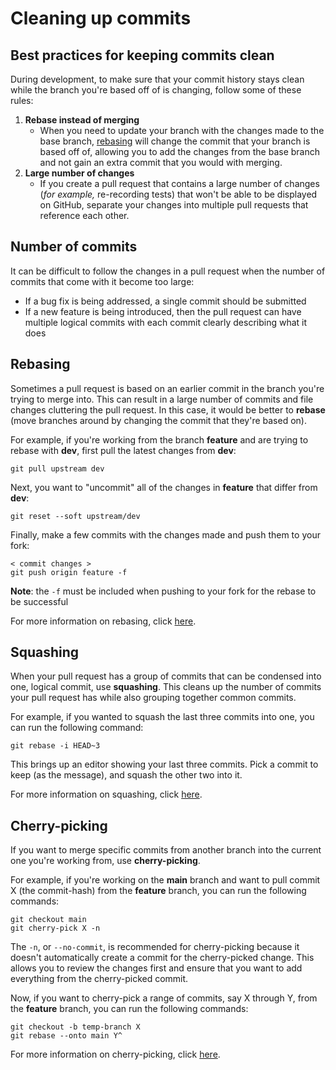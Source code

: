 # Cleaning up commits

## Best practices for keeping commits clean

During development, to make sure that your commit history stays clean while the branch you're based off of is changing, follow some of these rules:

1. **Rebase instead of merging**
    - When you need to update your branch with the changes made to the base branch, [rebasing](#rebasing) will change the commit that your branch is based off of, allowing you to add the changes from the base branch and not gain an extra commit that you would with merging.
2. **Large number of changes**
    - If you create a pull request that contains a large number of changes (*for example,* re-recording tests) that won't be able to be displayed on GitHub, separate your changes into multiple pull requests that reference each other.

## Number of commits

It can be difficult to follow the changes in a pull request when the number of commits that come with it become too large:

- If a bug fix is being addressed, a single commit should be submitted
- If a new feature is being introduced, then the pull request can have multiple logical commits with each commit clearly describing what it does

## Rebasing

Sometimes a pull request is based on an earlier commit in the branch you're trying to merge into. This can result in a large number of commits and file changes cluttering the pull request. In this case, it would be better to **rebase** (move branches around by changing the commit that they're based on).

For example, if you're working from the branch **feature** and are trying to rebase with **dev**, first pull the latest changes from **dev**:

```git
git pull upstream dev
```

Next, you want to "uncommit" all of the changes in **feature** that differ from **dev**:

```git
git reset --soft upstream/dev
```

Finally, make a few commits with the changes made and push them to your fork:

```git
< commit changes >
git push origin feature -f
```

**Note**: the `-f` must be included when pushing to your fork for the rebase to be successful

For more information on rebasing, click [here][git-rebase].

## Squashing

When your pull request has a group of commits that can be condensed into one, logical commit, use **squashing**. This cleans up the number of commits your pull request has while also grouping together common commits.

For example, if you wanted to squash the last three commits into one, you can run the following command:

```git
git rebase -i HEAD~3
```

This brings up an editor showing your last three commits. Pick a commit to keep (as the message), and squash the other two into it.

For more information on squashing, click [here][squash-commit].

## Cherry-picking

If you want to merge specific commits from another branch into the current one you're working from, use **cherry-picking**.

For example, if you're working on the **main** branch and want to pull commit X (the commit-hash) from the **feature** branch, you can run the following commands:

```git
git checkout main
git cherry-pick X -n
```

The `-n`, or `--no-commit`, is recommended for cherry-picking because it doesn't automatically create a commit for the cherry-picked change. This allows you to review the changes first and ensure that you want to add everything from the cherry-picked commit.

Now, if you want to cherry-pick a range of commits, say X through Y, from the **feature** branch, you can run the following commands:

```git
git checkout -b temp-branch X
git rebase --onto main Y^
```

For more information on cherry-picking, click [here][cherry-pick].

[cherry-pick]: https://git-scm.com/docs/git-cherry-pick
[git-rebase]: https://git-scm.com/docs/git-rebase
[squash-commit]: https://git-scm.com/book/en/v2/Git-Tools-Rewriting-History#Squashing-Commits

